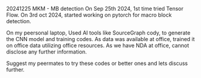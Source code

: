 20241225
MKM - MB detection 
On Sep 25th 2024, 1st time tried Tensor Flow.
On 3rd oct 2024, started working on pytorch for macro block detection. 

On my peersonal laptop, Used AI tools like SourceGraph cody, to generate the CNN model and training codes. 
As data was available at office, trained it on office data utilizing office resources. As we have NDA at office, cannot disclose any further information. 

Suggest my peermates to try these codes or better ones and lets discuss further.
